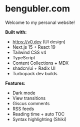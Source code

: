 # bengubler.com

Welcome to my personal website!

**Built with:**

- https://v0.dev (UI design)
- Next.js 15 + React 19
- Tailwind CSS v4
- TypeScript
- Content Collections + MDX
- shadcn/ui + Radix UI
- Turbopack dev builds

**Features:**

- Dark mode
- View transitions
- Giscus comments
- RSS feeds
- Reading time + auto TOC
- Syntax highlighting (Shiki)
